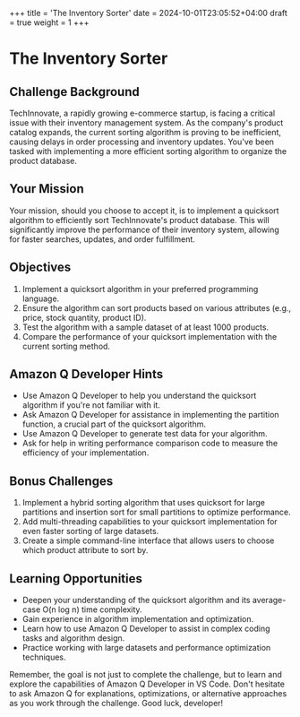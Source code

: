+++
title = 'The Inventory Sorter'
date = 2024-10-01T23:05:52+04:00
draft = true
weight = 1
+++

# The Inventory Sorter

## Challenge Background

TechInnovate, a rapidly growing e-commerce startup, is facing a critical issue with their inventory management system. As the company's product catalog expands, the current sorting algorithm is proving to be inefficient, causing delays in order processing and inventory updates. You've been tasked with implementing a more efficient sorting algorithm to organize the product database.

## Your Mission

Your mission, should you choose to accept it, is to implement a quicksort algorithm to efficiently sort TechInnovate's product database. This will significantly improve the performance of their inventory system, allowing for faster searches, updates, and order fulfillment.

## Objectives

1. Implement a quicksort algorithm in your preferred programming language.
2. Ensure the algorithm can sort products based on various attributes (e.g., price, stock quantity, product ID).
3. Test the algorithm with a sample dataset of at least 1000 products.
4. Compare the performance of your quicksort implementation with the current sorting method.

## Amazon Q Developer Hints

- Use Amazon Q Developer to help you understand the quicksort algorithm if you're not familiar with it.
- Ask Amazon Q Developer for assistance in implementing the partition function, a crucial part of the quicksort algorithm.
- Use Amazon Q Developer to generate test data for your algorithm.
- Ask for help in writing performance comparison code to measure the efficiency of your implementation.

## Bonus Challenges

1. Implement a hybrid sorting algorithm that uses quicksort for large partitions and insertion sort for small partitions to optimize performance.
2. Add multi-threading capabilities to your quicksort implementation for even faster sorting of large datasets.
3. Create a simple command-line interface that allows users to choose which product attribute to sort by.

## Learning Opportunities

- Deepen your understanding of the quicksort algorithm and its average-case O(n log n) time complexity.
- Gain experience in algorithm implementation and optimization.
- Learn how to use Amazon Q Developer to assist in complex coding tasks and algorithm design.
- Practice working with large datasets and performance optimization techniques.

Remember, the goal is not just to complete the challenge, but to learn and explore the capabilities of Amazon Q Developer in VS Code. Don't hesitate to ask Amazon Q for explanations, optimizations, or alternative approaches as you work through the challenge. Good luck, developer!
